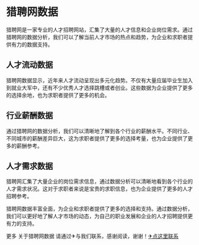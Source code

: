 # 猎聘网数据

猎聘网是一家专业的人才招聘网站，汇集了大量的人才信息和企业岗位需求。通过猎聘网的数据分析，我们可以了解当前人才市场的热点和趋势，为企业和求职者提供有力的数据支持。

## 人才流动数据

猎聘网数据显示，近年来人才流动呈现出多元化趋势。不仅有大量应届毕业生加入到就业大军中，还有不少优秀人才选择跳槽或者创业。这些数据为企业提供了更多的选择余地，也为求职者提供了更多的机会。

## 行业薪酬数据

通过猎聘网的数据分析，我们可以清晰地了解到各个行业的薪酬水平。不同行业、不同城市的薪酬差异巨大，这为求职者提供了更多的选择考量，也为企业提供了更多的薪酬参考。

## 人才需求数据

猎聘网汇集了大量企业的岗位需求信息，通过数据分析可以清晰地看到各个行业的人才需求状况。这对于求职者来说是宝贵的求职信息，也为企业提供了更多的人才招聘参考。

猎聘网数据丰富全面，为企业和求职者提供了更多的选择和支持。通过数据分析，我们可以更好地了解人才市场的动态，为自己的职业发展和企业的人才招聘提供更有力的支持。

更多 关于猎聘网数据 请通过✈与我们联系，感谢阅读，谢谢！[✈点这里联系](https://w.k02.cc)